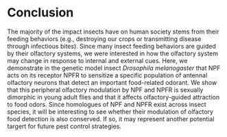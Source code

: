 # Conclusion
The majority of the impact insects have on human society stems from their feeding behaviors (e.g., destroying our crops or transmitting disease through infectious bites).
Since many insect feeding behaviors are guided by their olfactory systems, we were interested in how the olfactory system may change in response to internal and external cues.
Here, we demonstrate in the genetic model insect _Drosophila melanogaster_ that NPF acts on its receptor NPFR to sensitize a specific population of antennal olfactory neurons that detect an important food-related odorant.
We show that this peripheral olfactory modulation by NPF and NPFR is sexually dimorphic in young adult flies and that it affects olfactory-guided attraction to food odors. 
Since homologues of NPF and NPFR exist across insect species, it will be interesting to see whether their modulation of olfactory food detection is also conserved.
If so, it may represent another potential targert for future pest control strategies.
